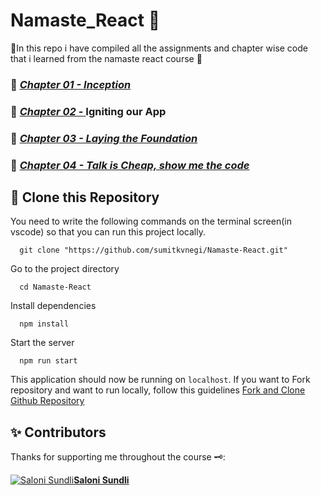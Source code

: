 # Namaste_React 💜

🌟In this repo i have compiled all the assignments and chapter wise code that i learned from the namaste react course 🙏

### 📕 [*Chapter 01 - Inception*](https://github.com/chetannada/Namaste-React/blob/main/Chapter%2001%20-%20Inception)

### 📗 [*Chapter 02 -* ](https://github.com/chetannada/Namaste-React/blob/main/Chapter%2001%20-%20Inception)Igniting our App

### 📘 [*Chapter 03 - Laying the Foundation*](https://github.com/chetannada/Namaste-React/blob/main/Chapter%2003%20-%20Laying%20the%20Foundation)

### 📙 [*Chapter 04 - Talk is Cheap, show me the code*](https://github.com/chetannada/Namaste-React/blob/main/Chapter%2004%20-%20Talk%20is%20Cheap%2C%20show%20me%20the%20code)

## 🚀 Clone this Repository

You need to write the following commands on the terminal screen(in vscode) so that you can run this project locally.

```shell
  git clone "https://github.com/sumitkvnegi/Namaste-React.git"
```

Go to the project directory

```shell
  cd Namaste-React
```

Install dependencies

```shell
  npm install
```

Start the server

```shell
  npm run start
```

This application should now be running on `localhost`. If you want to Fork repository and want to run locally, follow this guidelines [Fork and Clone Github Repository](https://docs.github.com/en/get-started/quickstart/fork-a-repo)

## ✨ Contributors

Thanks for supporting me throughout the course 🗝:

[![Saloni Sundli](https://avatars.githubusercontent.com/u/93816107?v=4)**Saloni Sundli**](https://github.com/saloni-sundli)

